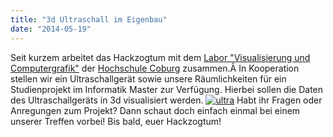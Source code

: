 ```yaml
---
title: "3d Ultraschall im Eigenbau"
date: "2014-05-19"
---
```


Seit kurzem arbeitet das Hackzogtum mit dem [Labor "Visualisierung und Computergrafik"](http://vclabor.awmw.org/index.php?title=Personen) der [Hochschule Coburg](http://www.hs-coburg.de/) zusammen.Â In Kooperation stellen wir ein Ultraschallgerät sowie unsere Räumlichkeiten für ein Studienprojekt im Informatik Master zur Verfügung. Hierbei sollen die Daten des Ultraschallgeräts in 3d visualisiert werden. [![ultra](https://hackzogtum-coburg.de/wp-content/uploads/2014/05/ultra-225x300.jpg)](https://hackzogtum-coburg.de/wp-content/uploads/2014/05/ultra.jpg) Habt ihr Fragen oder Anregungen zum Projekt? Dann schaut doch einfach einmal bei einem unserer Treffen vorbei! Bis bald, euer Hackzogtum!
